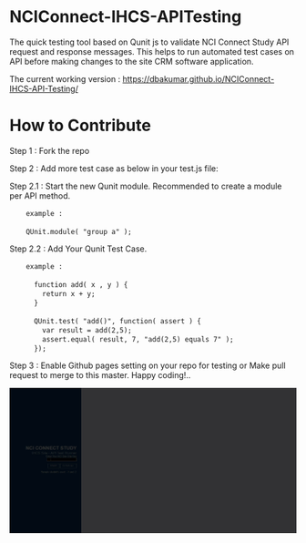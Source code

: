 # NCIConnect-IHCS-APITesting
The quick testing tool based on Qunit js to validate NCI Connect Study API request and response messages. This helps to run automated test cases on API before making changes to the site CRM software application. 

The current working version : https://dbakumar.github.io/NCIConnect-IHCS-API-Testing/

# How to Contribute
Step 1 : Fork the repo

Step 2 : Add more test case as below in your test.js file: 

  Step 2.1 : Start the new Qunit module. Recommended to create a module per API method.
        
        example : 
        
        QUnit.module( "group a" );
        
  Step 2.2 : Add Your Qunit Test Case. 
        
        example : 
          
          function add( x , y ) {
            return x + y;
          }

          QUnit.test( "add()", function( assert ) {
            var result = add(2,5);
            assert.equal( result, 7, "add(2,5) equals 7" );
          });

Step 3 : Enable Github pages setting on your repo for testing or Make pull request to merge to this master. Happy coding!..

![Test Run Screen](https://github.com/dbakumar/NCIConnect-IHCS-API-Testing/blob/master/2020-01-10_11-23-22_Screen.gif)
